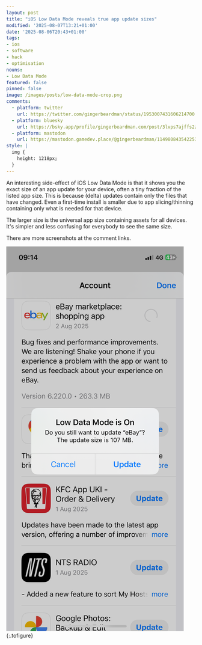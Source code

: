 ```yaml
---
layout: post
title: "iOS Low Data Mode reveals true app update sizes"
modified: '2025-08-07T13:21+01:00'
date: '2025-08-06T20:43+01:00'
tags:
- ios
- software
- hack
- optimisation
nouns:
- Low Data Mode
featured: false
pinned: false
image: /images/posts/low-data-mode-crop.png
comments:
  - platform: twitter
    url: https://twitter.com/gingerbeardman/status/1953007431606214700
  - platform: bluesky
    url: https://bsky.app/profile/gingerbeardman.com/post/3lvps7ajffs2z
  - platform: mastodon
    url: https://mastodon.gamedev.place/@gingerbeardman/114980843542253669
style: |
  img {
    height: 1218px;
  }
---
```


An interesting side-effect of iOS Low Data Mode is that it shows you the exact size of an app update for your device, often a tiny fraction of the listed app size. This is because (delta) updates contain only the files that have changed. Even a first-time install is smaller due to app slicing/thinning containing only what is needed for that device.

The larger size is the universal app size containing assets for all devices. It's simpler and less confusing for everybody to see the same size.

There are more screenshots at the comment links.

![IMG](/images/posts/low-data-mode.png "eBay 6.220.0 update size for an iPhone XS running iOS 17")
{:.tofigure}
